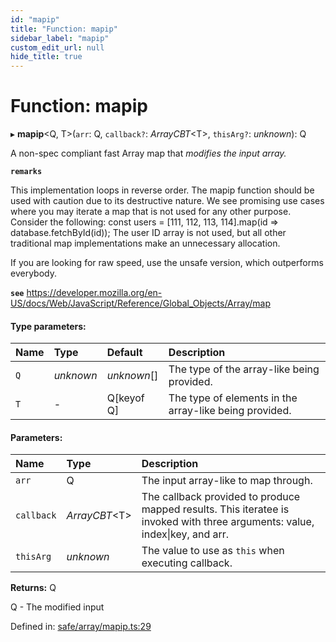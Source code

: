 ```yaml
---
id: "mapip"
title: "Function: mapip"
sidebar_label: "mapip"
custom_edit_url: null
hide_title: true
---
```


# Function: mapip

▸ **mapip**<Q, T\>(`arr`: Q, `callback?`: *ArrayCBT*<T\>, `thisArg?`: *unknown*): Q

A non-spec compliant fast Array map that *modifies the input array.*

**`remarks`** 

This implementation loops in reverse order.
The mapip function should be used with caution due to its destructive nature.
We see promising use cases where you may iterate a map that is not used for any other purpose.
Consider the following: const users = [111, 112, 113, 114].map(id => database.fetchById(id));
The user ID array is not used, but all other traditional map implementations make an unnecessary allocation.

If you are looking for raw speed, use the unsafe version, which outperforms everybody.

**`see`** https://developer.mozilla.org/en-US/docs/Web/JavaScript/Reference/Global_Objects/Array/map

#### Type parameters:

Name | Type | Default | Description |
:------ | :------ | :------ | :------ |
`Q` | *unknown* | *unknown*[] | The type of the array-like being provided.   |
`T` | - | Q[keyof Q] | The type of elements in the array-like being provided.    |

#### Parameters:

Name | Type | Description |
:------ | :------ | :------ |
`arr` | Q | The input array-like to map through.   |
`callback` | *ArrayCBT*<T\> | The callback provided to produce mapped results.                   This iteratee is invoked with three arguments: value, index\|key, and arr.   |
`thisArg` | *unknown* | The value to use as `this` when executing callback.    |

**Returns:** Q

Q - The modified input

Defined in: [safe/array/mapip.ts:29](https://github.com/diced/hikidashi/blob/4f12be0/src/safe/array/mapip.ts#L29)
